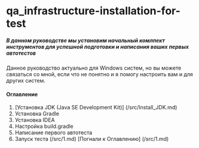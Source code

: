# qa_infrastructure-installation-for-test
##### В данном руководстве мы установим начальный комлпект инструментов для успешной подготовки и написания ваших первых автотестов
Данное руководство актуально для Windows систем, но вы можете связаться со мной, если что не понятно и я помогу настроить вам и для других систем.
#### Оглавление 
1. [Установка JDK (Java SE Development Kit)] (/src/Install_JDK.md)
2. Установка Gradle
3. Установка IDEA
4. Настройка build.gradle
5. Написание первого автотеста
6. Запуск теста (/src/1.md)
[Погнали к Оглавлению] (/src/1.md)
